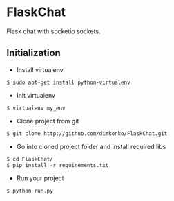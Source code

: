 FlaskChat
=========

Flask chat with socketio sockets.

## Initialization

* Install virtualenv

`$ sudo apt-get install python-virtualenv`

* Init virtualenv

`$ virtualenv my_env`

* Clone project from git

`$ git clone http://github.com/dimkonko/FlaskChat.git`

* Go into cloned project folder and install required libs

```
$ cd FlaskChat/ 
$ pip install -r requirements.txt
```

* Run your project

`$ python run.py`
